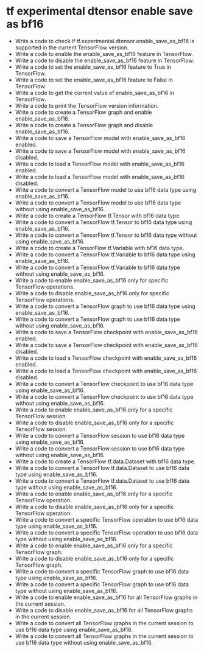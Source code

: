 # tf experimental dtensor enable save as bf16

- Write a code to check if tf.experimental.dtensor.enable_save_as_bf16 is supported in the current TensorFlow version.
- Write a code to enable the enable_save_as_bf16 feature in TensorFlow.
- Write a code to disable the enable_save_as_bf16 feature in TensorFlow.
- Write a code to set the enable_save_as_bf16 feature to True in TensorFlow.
- Write a code to set the enable_save_as_bf16 feature to False in TensorFlow.
- Write a code to get the current value of enable_save_as_bf16 in TensorFlow.
- Write a code to print the TensorFlow version information.
- Write a code to create a TensorFlow graph and enable enable_save_as_bf16.
- Write a code to create a TensorFlow graph and disable enable_save_as_bf16.
- Write a code to save a TensorFlow model with enable_save_as_bf16 enabled.
- Write a code to save a TensorFlow model with enable_save_as_bf16 disabled.
- Write a code to load a TensorFlow model with enable_save_as_bf16 enabled.
- Write a code to load a TensorFlow model with enable_save_as_bf16 disabled.
- Write a code to convert a TensorFlow model to use bf16 data type using enable_save_as_bf16.
- Write a code to convert a TensorFlow model to use bf16 data type without using enable_save_as_bf16.
- Write a code to create a TensorFlow tf.Tensor with bf16 data type.
- Write a code to convert a TensorFlow tf.Tensor to bf16 data type using enable_save_as_bf16.
- Write a code to convert a TensorFlow tf.Tensor to bf16 data type without using enable_save_as_bf16.
- Write a code to create a TensorFlow tf.Variable with bf16 data type.
- Write a code to convert a TensorFlow tf.Variable to bf16 data type using enable_save_as_bf16.
- Write a code to convert a TensorFlow tf.Variable to bf16 data type without using enable_save_as_bf16.
- Write a code to enable enable_save_as_bf16 only for specific TensorFlow operations.
- Write a code to disable enable_save_as_bf16 only for specific TensorFlow operations.
- Write a code to convert a TensorFlow graph to use bf16 data type using enable_save_as_bf16.
- Write a code to convert a TensorFlow graph to use bf16 data type without using enable_save_as_bf16.
- Write a code to save a TensorFlow checkpoint with enable_save_as_bf16 enabled.
- Write a code to save a TensorFlow checkpoint with enable_save_as_bf16 disabled.
- Write a code to load a TensorFlow checkpoint with enable_save_as_bf16 enabled.
- Write a code to load a TensorFlow checkpoint with enable_save_as_bf16 disabled.
- Write a code to convert a TensorFlow checkpoint to use bf16 data type using enable_save_as_bf16.
- Write a code to convert a TensorFlow checkpoint to use bf16 data type without using enable_save_as_bf16.
- Write a code to enable enable_save_as_bf16 only for a specific TensorFlow session.
- Write a code to disable enable_save_as_bf16 only for a specific TensorFlow session.
- Write a code to convert a TensorFlow session to use bf16 data type using enable_save_as_bf16.
- Write a code to convert a TensorFlow session to use bf16 data type without using enable_save_as_bf16.
- Write a code to create a TensorFlow tf.data.Dataset with bf16 data type.
- Write a code to convert a TensorFlow tf.data.Dataset to use bf16 data type using enable_save_as_bf16.
- Write a code to convert a TensorFlow tf.data.Dataset to use bf16 data type without using enable_save_as_bf16.
- Write a code to enable enable_save_as_bf16 only for a specific TensorFlow operation.
- Write a code to disable enable_save_as_bf16 only for a specific TensorFlow operation.
- Write a code to convert a specific TensorFlow operation to use bf16 data type using enable_save_as_bf16.
- Write a code to convert a specific TensorFlow operation to use bf16 data type without using enable_save_as_bf16.
- Write a code to enable enable_save_as_bf16 only for a specific TensorFlow graph.
- Write a code to disable enable_save_as_bf16 only for a specific TensorFlow graph.
- Write a code to convert a specific TensorFlow graph to use bf16 data type using enable_save_as_bf16.
- Write a code to convert a specific TensorFlow graph to use bf16 data type without using enable_save_as_bf16.
- Write a code to enable enable_save_as_bf16 for all TensorFlow graphs in the current session.
- Write a code to disable enable_save_as_bf16 for all TensorFlow graphs in the current session.
- Write a code to convert all TensorFlow graphs in the current session to use bf16 data type using enable_save_as_bf16.
- Write a code to convert all TensorFlow graphs in the current session to use bf16 data type without using enable_save_as_bf16.